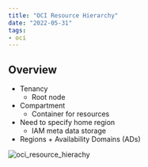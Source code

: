 ```yaml
---
title: "OCI Resource Hierarchy"
date: "2022-05-31"
tags:
- oci
---
```


## Overview

- Tenancy
	- Root node
- Compartment
	- Container for resources
- Need to specify home region
	- IAM meta data storage
- Regions + Availability Domains (ADs)

![oci_resource_hierachy](files/oci_resource_hierachy.svg)
